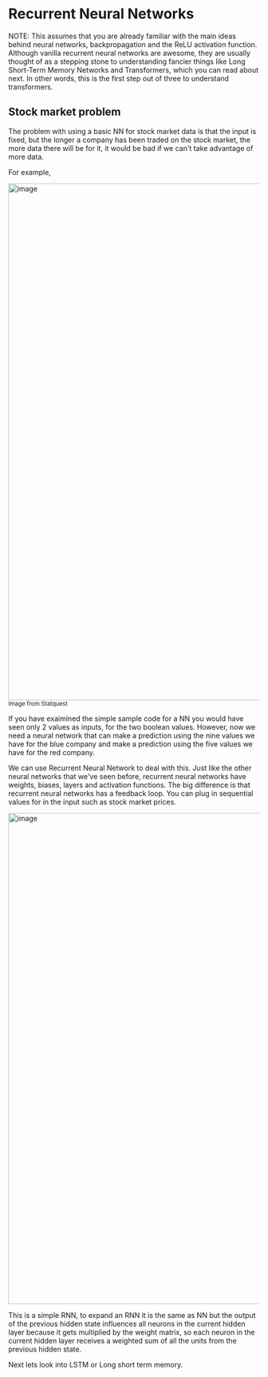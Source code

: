 # Recurrent Neural Networks

NOTE: This assumes that you are already familiar with the main ideas behind neural networks, backpropagation and the ReLU activation function.  Although vanilla recurrent neural networks are awesome, they are usually thought of as a stepping stone to understanding fancier things like Long Short-Term Memory Networks and Transformers, which you can read about next. In other words, this is the first step out of three to understand transformers. 

## Stock market problem

The problem with using a basic NN for stock market data is that the input is fixed, but the longer a company has been traded on the stock market, the more data there will be for it, it would be bad if we can't take advantage of more data. 

For example, 

<img width="1036" alt="image" src="https://github.com/user-attachments/assets/06c7f6b7-af54-4dd7-9f06-9a34b36a1bab">
<sup>Image from Statquest </sup>

If you have exaimined the simple sample code for a NN you would have seen only 2 values as inputs, for the two boolean values. However, now we need a neural network that can make a prediction using the nine values we have for the blue company and make a prediction using the five values we have for the red company.

We can use Recurrent Neural Network to deal with this. Just like the other neural networks that we've seen before, recurrent neural networks have weights, biases, layers and activation functions. The big difference is that recurrent neural networks has a feedback loop. You can plug in sequential values for in the input such as stock market prices.

<img width="984" alt="image" src="https://github.com/user-attachments/assets/52f844b5-4b71-4e64-8521-67f044610c1d">

This is a simple RNN, to expand an RNN it is the same as NN but the output of the previous hidden state influences all neurons in the current hidden layer because it gets multiplied by the weight matrix, so each neuron in the current hidden layer receives a weighted sum of all the units from the previous hidden state.

Next lets look into LSTM or Long short term memory.
